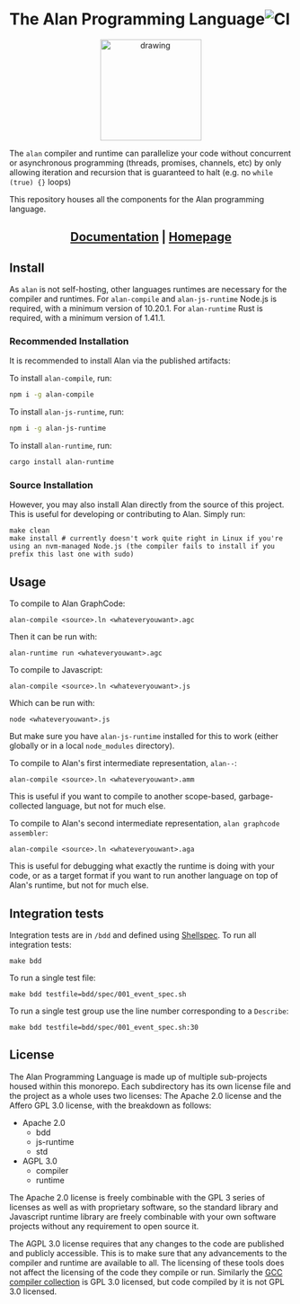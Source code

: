 # The Alan Programming Language![CI](https://github.com/alantech/alan/workflows/CI/badge.svg)

<div align="center">
  <img src="https://alan-lang.org/alan-logo.png" alt="drawing" width="180"/>
</div>

The `alan` compiler and runtime can parallelize your code without concurrent or asynchronous programming (threads, promises, channels, etc) by only allowing iteration and recursion that is guaranteed to halt (e.g. no `while (true) {}` loops)

This repository houses all the components for the Alan programming language.

<div align="center">
  <h2><a href="https://docs.alan-lang.org">Documentation</a> | <a href="https://alan-lang.org">Homepage</a></h2>
</div>

## Install

As `alan` is not self-hosting, other languages runtimes are necessary for the compiler and runtimes. For `alan-compile` and `alan-js-runtime` Node.js is required, with a minimum version of 10.20.1. For `alan-runtime` Rust is required, with a minimum version of 1.41.1.

### Recommended Installation

It is recommended to install Alan via the published artifacts:

To install `alan-compile`, run:

```bash
npm i -g alan-compile
```

To install `alan-js-runtime`, run:

```bash
npm i -g alan-js-runtime
```

To install `alan-runtime`, run:

```bash
cargo install alan-runtime
```

### Source Installation

However, you may also install Alan directly from the source of this project. This is useful for developing or contributing to Alan. Simply run:

```
make clean
make install # currently doesn't work quite right in Linux if you're using an nvm-managed Node.js (the compiler fails to install if you prefix this last one with sudo)
```

## Usage

To compile to Alan GraphCode:

```
alan-compile <source>.ln <whateveryouwant>.agc
```

Then it can be run with:

```
alan-runtime run <whateveryouwant>.agc
```

To compile to Javascript:

```
alan-compile <source>.ln <whateveryouwant>.js
```

Which can be run with:

```
node <whateveryouwant>.js
```

But make sure you have `alan-js-runtime` installed for this to work (either globally or in a local `node_modules` directory).

To compile to Alan's first intermediate representation, `alan--`:

```
alan-compile <source>.ln <whateveryouwant>.amm
```

This is useful if you want to compile to another scope-based, garbage-collected language, but not for much else.

To compile to Alan's second intermediate representation, `alan graphcode assembler`:

```
alan-compile <source>.ln <whateveryouwant>.aga
```

This is useful for debugging what exactly the runtime is doing with your code, or as a target format if you want to run another language on top of Alan's runtime, but not for much else.

## Integration tests

Integration tests are in `/bdd` and defined using [Shellspec](https://shellspec.info/). To run all integration tests:
```
make bdd
```

To run a single test file:
```
make bdd testfile=bdd/spec/001_event_spec.sh
```

To run a single test group use the line number corresponding to a `Describe`:
```
make bdd testfile=bdd/spec/001_event_spec.sh:30
```

## License

The Alan Programming Language is made up of multiple sub-projects housed within this monorepo. Each subdirectory has its own license file and the project as a whole uses two licenses: The Apache 2.0 license and the Affero GPL 3.0 license, with the breakdown as follows:

* Apache 2.0
  * bdd
  * js-runtime
  * std
* AGPL 3.0
  * compiler
  * runtime

The Apache 2.0 license is freely combinable with the GPL 3 series of licenses as well as with proprietary software, so the standard library and Javascript runtime library are freely combinable with your own software projects without any requirement to open source it.

The AGPL 3.0 license requires that any changes to the code are published and publicly accessible. This is to make sure that any advancements to the compiler and runtime are available to all. The licensing of these tools does not affect the licensing of the code they compile or run. Similarly the [GCC compiler collection](https://gcc.gnu.org) is GPL 3.0 licensed, but code compiled by it is not GPL 3.0 licensed.
